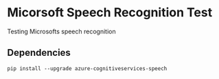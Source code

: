 # Micorsoft Speech Recognition Test
Testing Microsofts speech recognition

## Dependencies

```shell script
pip install --upgrade azure-cognitiveservices-speech
```